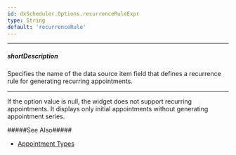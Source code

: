 ```yaml
---
id: dxScheduler.Options.recurrenceRuleExpr
type: String
default: 'recurrenceRule'
---
```

---
##### shortDescription
Specifies the name of the data source item field that defines a recurrence rule for generating recurring appointments.

---
If the option value is null, the widget does not support recurring appointments. It displays only initial appointments without generating appointment series.

#####See Also#####
- [Appointment Types](/Documentation/Guide/Widgets/Scheduler/Appointments/Appointment_Types/#Recurring_Appointments)